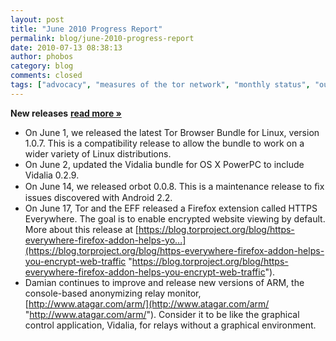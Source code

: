```yaml
---
layout: post
title: "June 2010 Progress Report"
permalink: blog/june-2010-progress-report
date: 2010-07-13 08:38:13
author: phobos
category: blog
comments: closed
tags: ["advocacy", "measures of the tor network", "monthly status", "outreach", "progress report", "releases", "status report"]
---
```


**New releases** [**read more »**](https://blog.torproject.org/blog/june-2010-progress-report)

-   On June 1, we released the latest Tor Browser Bundle for Linux, version 1.0.7. This is a compatibility release to allow the bundle to work on a wider variety of Linux distributions.
-   On June 2, updated the Vidalia bundle for OS X PowerPC to include Vidalia 0.2.9.
-   On June 14, we released orbot 0.0.8. This is a maintenance release to ﬁx issues discovered with Android 2.2.
-   On June 17, Tor and the EFF released a Firefox extension called HTTPS Everywhere. The goal is to enable encrypted website viewing by default. More about this release at [https://blog.torproject.org/blog/https-everywhere-firefox-addon-helps-yo...](https://blog.torproject.org/blog/https-everywhere-firefox-addon-helps-you-encrypt-web-traffic "https://blog.torproject.org/blog/https-everywhere-firefox-addon-helps-you-encrypt-web-traffic").
-   Damian continues to improve and release new versions of ARM, the console-based anonymizing relay monitor, [http://www.atagar.com/arm/](http://www.atagar.com/arm/ "http://www.atagar.com/arm/"). Consider it to be like the graphical control application, Vidalia, for relays without a graphical environment.

